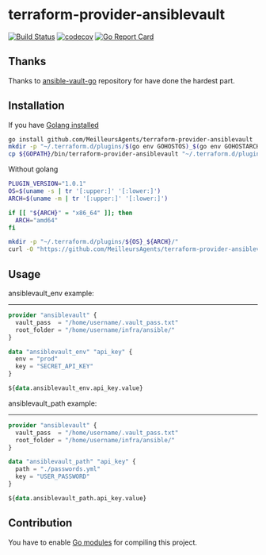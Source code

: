 # terraform-provider-ansiblevault

[![Build Status](https://travis-ci.org/MeilleursAgents/terraform-provider-ansiblevault.svg?branch=master)](https://travis-ci.org/MeilleursAgents/terraform-provider-ansiblevault)
[![codecov](https://codecov.io/gh/MeilleursAgents/terraform-provider-ansiblevault/branch/master/graph/badge.svg)](https://codecov.io/gh/MeilleursAgents/terraform-provider-ansiblevault)
[![Go Report Card](https://goreportcard.com/badge/github.com/MeilleursAgents/terraform-provider-ansiblevault)](https://goreportcard.com/report/github.com/MeilleursAgents/terraform-provider-ansiblevault)

## Thanks

Thanks to [ansible-vault-go](github.com/sosedoff/ansible-vault-go) repository for have done the hardest part.

## Installation

If you have [Golang installed](https://golang.org/dl/)

```bash
go install github.com/MeilleursAgents/terraform-provider-ansiblevault
mkdir -p "~/.terraform.d/plugins/$(go env GOHOSTOS)_$(go env GOHOSTARCH)/"
cp ${GOPATH}/bin/terraform-provider-ansiblevault "~/.terraform.d/plugins/$(go env GOHOSTOS)_$(go env GOHOSTARCH)/"
```

Without golang

```bash
PLUGIN_VERSION="1.0.1"
OS=$(uname -s | tr '[:upper:]' '[:lower:]')
ARCH=$(uname -m | tr '[:upper:]' '[:lower:]')

if [[ "${ARCH}" = "x86_64" ]]; then
  ARCH="amd64"
fi

mkdir -p "~/.terraform.d/plugins/${OS}_${ARCH}/"
curl -O "https://github.com/MeilleursAgents/terraform-provider-ansiblevault/releases/download/v${PLUGIN_VERSION}/terraform-provider-ansiblevault_v${PLUGIN_VERSION}"
```

## Usage

ansiblevault_env example:

---

```tf
provider "ansiblevault" {
  vault_pass  = "/home/username/.vault_pass.txt"
  root_folder = "/home/username/infra/ansible/"
}

data "ansiblevault_env" "api_key" {
  env = "prod"
  key = "SECRET_API_KEY"
}

${data.ansiblevault_env.api_key.value}
```

ansiblevault_path example:

---

```tf
provider "ansiblevault" {
  vault_pass  = "/home/username/.vault_pass.txt"
  root_folder = "/home/username/infra/ansible/"
}

data "ansiblevault_path" "api_key" {
  path = "./passwords.yml"
  key = "USER_PASSWORD"
}

${data.ansiblevault_path.api_key.value}
```

## Contribution

You have to enable [Go modules](https://github.com/golang/go/wiki/Modules) for compiling this project.
